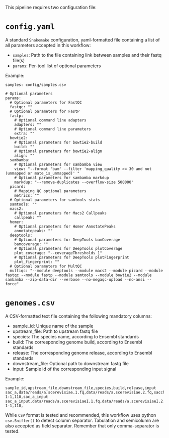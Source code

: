 This pipeline requires two configuration file:

# `config.yaml`

A standard `Snakemake` configuration, yaml-formatted file containing a list of
all parameters accepted in this workflow:

* `samples`: Path to the file containing link between samples and their fastq file(s)
* `params`: Per-tool list of optional parameters

Example:

```
samples: config/samples.csv

# Optional parameters
params:
  # Optional parameters for FastQC
  fastqc: ""
  # Optional parameters for FastP
  fastp:
    # Optional command line adapters
    adapters: ""
    # Optional command line parameters
    extra: ""
  bowtie2:
    # Optional parameters for bowtie2-build
    build: ""
    # Optional parameters for bowtie2-align
    align: ""
  sambamba:
    # Optional parameters for sambamba view
    view: "--format 'bam' --filter 'mapping_quality >= 30 and not (unmapped or mate_is_unmapped)' "
    # Optional parameters for sambamba markdup
    markdup: "--remove-duplicates --overflow-size 500000"
  picard:
    # Mapping QC optional parameters
    metrics: ""
  # Optional parameters for samtools stats
  samtools: ""
  macs2:
    # Optional parameters for Macs2 Callpeaks
    callpeak: ""
  homer:
    # Optional parameters for Homer AnnotatePeaks
    annotatepeaks: ""
  deeptools:
    # Optional parameters for DeepTools bamCoverage
    bamcoverage: ""
    # Optional parameters for DeepTools plotCoverage
    plot_coverage: "--coverageThresholds 1"
    # Optional parameters for DeepTools plotFingerprint
    plot_fingerprint: ""
  # Optional parameters for MultQC
  multiqc: "--module deeptools --module macs2 --module picard --module fastqc --module fastp --module samtools --module bowtie2 --module sambamba --zip-data-dir --verbose --no-megaqc-upload --no-ansi --force"
```

# `genomes.csv`

A CSV-formatted text file containing the following mandatory columns:

* sample_id: Unique name of the sample
* upstream_file: Path to upstream fastq file
* species: The species name, according to Ensembl standards
* build: The corresponding genome build, according to Ensembl standards
* release: The corresponding genome release, according to Ensembl standards
* downstream_file: Optional path to downstream fastq file
* input: Sample id of the corresponding input signal

Example:

```
sample_id,upstream_file,downstream_file,species,build,release,input
sac_a,data/reads/a.scerevisiae.1.fq,data/reads/a.scerevisiae.2.fq,saccharomyces_cerevisiae,R64-1-1,110,sac_a_input
sac_a_input,data/reads/a.scerevisiaeI.1.fq,data/reads/a.scerevisiaeI.2.fq,saccharomyces_cerevisiae,R64-1-1,110,
```

While `CSV` format is tested and recommended, this workflow uses python
`csv.Sniffer()` to detect column separator. Tabulation and semicolumn are
also accepted as field separator. Remember that only comma-separator is
tested.